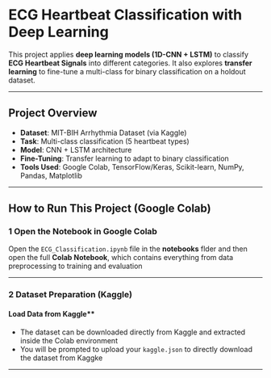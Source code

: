 # ECG Heartbeat Classification with Deep Learning

This project applies **deep learning models (1D-CNN + LSTM)** to classify **ECG Heartbeat Signals** into different categories. It also explores **transfer learning** to fine-tune a multi-class for binary classification on a holdout dataset.

---

## **Project Overview**
- **Dataset**: MIT-BIH Arrhythmia Dataset (via Kaggle)
- **Task**: Multi-class classification (5 heartbeat types)
- **Model**: CNN + LSTM architecture
- **Fine-Tuning**: Transfer learning to adapt to binary classification
- **Tools Used**: Google Colab, TensorFlow/Keras, Scikit-learn, NumPy, Pandas, Matplotlib

---

## **How to Run This Project (Google Colab)**
### **1 Open the Notebook in Google Colab**
Open the `ECG_Classification.ipynb` file in the **notebooks** flder and then open the full **Colab Notebook**, which contains everything from data preprocessing to training and evaluation

---

### **2 Dataset Preparation (Kaggle)**
#### Load Data from Kaggle**
- The dataset can be downloaded directly from Kaggle and extracted inside the Colab environment
- You will be prompted to upload your `kaggle.json` to directly download the dataset from Kaggke

---
